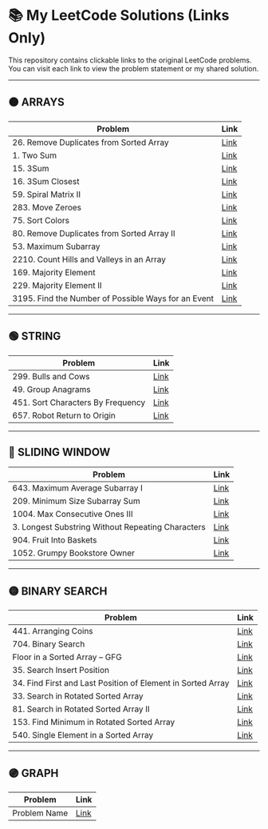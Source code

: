 # 📚 My LeetCode Solutions (Links Only)

This repository contains clickable links to the original LeetCode problems.  
You can visit each link to view the problem statement or my shared solution.

---

## 🟠 ARRAYS

| Problem | Link |
|---------|------|
| 26. Remove Duplicates from Sorted Array | [Link](https://leetcode.com/problems/remove-duplicates-from-sorted-array/submissions/1747346104) |
| 1. Two Sum | [Link](https://leetcode.com/problems/two-sum/submissions/1767993118) |
| 15. 3Sum | [Link](https://leetcode.com/problems/3sum/submissions/1747908990) |
| 16. 3Sum Closest | [Link](https://leetcode.com/problems/3sum-closest/submissions/1747959007) |
| 59. Spiral Matrix II | [Link](https://leetcode.com/problems/spiral-matrix-ii/submissions/1748010349) |
| 283. Move Zeroes | [Link](https://leetcode.com/problems/move-zeroes/submissions/1749874595) |
| 75. Sort Colors | [Link](https://leetcode.com/problems/sort-colors/submissions/1749893209) |
| 80. Remove Duplicates from Sorted Array II | [Link](https://leetcode.com/problems/remove-duplicates-from-sorted-array-ii/submissions/1749978944) |
| 53. Maximum Subarray | [Link](https://leetcode.com/problems/maximum-subarray/submissions/1644305630) |
| 2210. Count Hills and Valleys in an Array | [Link](https://leetcode.com/problems/count-hills-and-valleys-in-an-array/submissions/1754287134) |
| 169. Majority Element | [Link](https://leetcode.com/problems/majority-element/submissions/1652905240) |
| 229. Majority Element II | [Link](https://leetcode.com/problems/majority-element-ii/submissions/1754345215) |
| 3195. Find the Number of Possible Ways for an Event | [Link](https://leetcode.com/problems/find-the-minimum-area-to-cover-all-ones-i/submissions/1747853804) |

---

## 🟢 STRING

| Problem | Link |
|---------|------|
| 299. Bulls and Cows | [Link](https://leetcode.com/problems/bulls-and-cows/submissions/1750011796) |
| 49. Group Anagrams | [Link](https://leetcode.com/problems/group-anagrams/submissions/1773734739) |
| 451. Sort Characters By Frequency | [Link](https://leetcode.com/problems/sort-characters-by-frequency/submissions/1774025938) |
| 657. Robot Return to Origin | [Link](https://leetcode.com/problems/robot-return-to-origin/submissions/1747356386) |

---

## 🔵 SLIDING WINDOW

| Problem | Link |
|---------|------|
| 643. Maximum Average Subarray I | [Link](https://leetcode.com/problems/maximum-average-subarray-i/submissions/1758064754) |
| 209. Minimum Size Subarray Sum | [Link](https://leetcode.com/problems/minimum-size-subarray-sum/submissions/1770043260) |
| 1004. Max Consecutive Ones III | [Link](https://leetcode.com/problems/max-consecutive-ones-iii/submissions/1770079922) |
| 3. Longest Substring Without Repeating Characters | [Link](https://leetcode.com/problems/longest-substring-without-repeating-characters/submissions/1770104638) |
| 904. Fruit Into Baskets | [Link](https://leetcode.com/problems/fruit-into-baskets/submissions/1770125377) |
| 1052. Grumpy Bookstore Owner | [Link](https://leetcode.com/problems/grumpy-bookstore-owner/submissions/1773706441) |

---

## 🟡 BINARY SEARCH

| Problem | Link |
|---------|------|
| 441. Arranging Coins | [Link](https://leetcode.com/problems/arranging-coins/submissions/1754258088) |
| 704. Binary Search | [Link](https://leetcode.com/problems/binary-search/submissions/1774899777) |
| Floor in a Sorted Array – GFG | [Link](https://www.geeksforgeeks.org/problems/floor-in-a-sorted-array-1587115620/1) |
| 35. Search Insert Position | [Link](https://leetcode.com/problems/search-insert-position/submissions/1774898474) |
| 34. Find First and Last Position of Element in Sorted Array | [Link](https://leetcode.com/problems/find-first-and-last-position-of-element-in-sorted-array/submissions/1774907329) |
| 33. Search in Rotated Sorted Array | [Link](https://leetcode.com/problems/search-in-rotated-sorted-array/submissions/1604328671) |
| 81. Search in Rotated Sorted Array II | [Link](https://leetcode.com/problems/search-in-rotated-sorted-array-ii/submissions/1777638615) |
| 153. Find Minimum in Rotated Sorted Array | [Link](https://leetcode.com/problems/find-minimum-in-rotated-sorted-array/submissions/1777658415)
| 540. Single Element in a Sorted Array | [Link](https://leetcode.com/problems/single-element-in-a-sorted-array/submissions/1777690923) |

---

## 🟣 GRAPH

| Problem | Link |
|---------|------|
| Problem Name | [Link](URL) |

